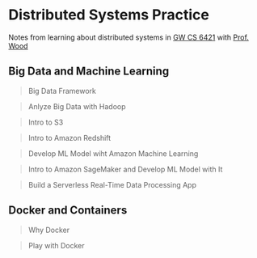 # Distributed Systems Practice
Notes from learning about distributed systems in [GW CS 6421](https://gwdistsys18.github.io/) with [Prof. Wood](https://faculty.cs.gwu.edu/timwood/)

## Big Data and Machine Learning
> Big Data Framework

> Anlyze Big Data with Hadoop

> Intro to S3

> Intro to Amazon Redshift

> Develop ML Model wiht Amazon Machine Learning

> Intro to Amazon SageMaker and Develop ML Model with It

> Build a Serverless Real-Time Data Processing App

## Docker and Containers
> Why Docker

> Play with Docker
